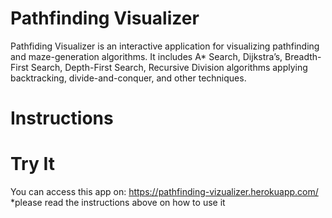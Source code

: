 # Pathfinding Visualizer

Pathfiding Visualizer is an interactive application for visualizing pathfinding and maze-generation algorithms. It includes A* Search, Dijkstra’s, Breadth-First Search, Depth-First Search, Recursive Division algorithms applying backtracking, divide-and-conquer, and other techniques.

# Instructions


# Try It
You can access this app on: https://pathfinding-vizualizer.herokuapp.com/
*please read the instructions above on how to use it

